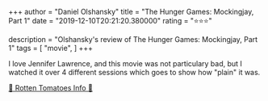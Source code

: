 +++
author = "Daniel Olshansky"
title = "The Hunger Games: Mockingjay, Part 1"
date = "2019-12-10T20:21:20.380000"
rating = "⭐⭐⭐"

description = "Olshansky's review of The Hunger Games: Mockingjay, Part 1"
tags = [
    "movie",
]
+++


I love Jennifer Lawrence, and this movie was not particulary bad, but I watched it over 4 different sessions which goes to show how "plain" it was.

[🍅 Rotten Tomatoes Info 🍅](https://www.rottentomatoes.com//m/the_hunger_games_mockingjay_part_1)